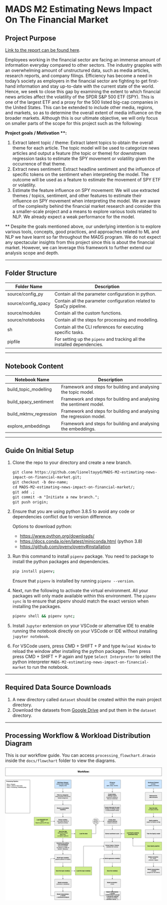 # __MADS M2 Estimating News Impact On The Financial Market__ 

## __Project Purpose__ 

[Link to the report can be found here](https://docs.google.com/document/d/1wTRE1zm75n_OGIUkifLPLZNjDqnY-ttF/edit?usp=sharing&ouid=116093492831692731415&rtpof=true&sd=true). 

Employees working in the financial sector are facing an immense amount of information everyday compared to other sectors. The industry grapples with an overwhelming amount of unstructured data, such as media articles, research reports, and company filings. Efficiency has become a need in today’s society as employers in the financial sector are fighting to get first-hand information and stay up-to-date with the current state of the world. Hence, we seek to close this gap by examining the extent to which financial news articles affect the volatility of the SPDR S&P 500 ETF (SPY). This is one of the largest ETF and a proxy for the 500 listed big-cap companies in the United States. This can be extended to include other media, regions, and markets, so as to determine the overall extent of media influence on the broader markets. Although this is our ultimate objective, we will only focus on smaller parts of the scope for this project such as the following: 

__Project goals / Motivation **:__

1.  Extract latent topic / theme: Extract latent topics to obtain the overall theme for each article. The topic model will be used to categorize news articles and output a feature (the topic or theme) for downstream regression tasks to estimate the SPY movement or volatility given the occurrence of that theme. 
1.  Extract news sentiment: Extract headline sentiment and the influence of specific tokens on the sentiment when interpreting the model. The outcome will be used as a feature to estimate the movement of SPY ETF or volatility. 
1.  Estimate the feature influence on SPY movement: We will use extracted themes / topics, sentiment, and other features to estimate their influence on SPY movement when interpreting the model. We are aware of the complexity behind the financial market research and consider this a smaller-scale project and a means to explore various tools related to NLP. We already expect a weak performance for the model. 

** Despite the goals mentioned above, our underlying intention is to explore various tools, concepts, good practices, and approaches related to ML and NLP we have learnt so far throughout the MADS program. We do not expect any spectacular insights from this project since this is about the financial market. However, we can leverage this framework to further extend our analysis scope and depth.

--- 

## __Folder Structure__

Folder Name | Description
--- | ---
source/config_py | Contain all the parameter configuration in python. 
source/config_spacy | Contain all the parameter configuration related to SpaCy pipeline. 
source/modules | Contain all the custom functions. 
source/notebooks | Contain all the steps for processing and modelling. 
sh | Contain all the CLI references for executing specific tasks. 
pipfile | For setting up the `pipenv` and tracking all the installed dependencies. 

---

## __Notebook Content__

Notebook Name | Description
--- | ---
build_topic_modelling | Framework and steps for building and analysing the topic model. 
build_spacy_sentiment | Framework and steps for building and analysing the sentiment model. 
build_mktmv_regression | Framework and steps for building and analysing the regression model. 
explore_embeddings | Framework and steps for building and analysing the embeddings. 

--- 

## __Guide On Initial Setup__

1.  Clone the repo to your directory and create a new branch. 

    ```
    git clone https://github.com/lioneltayyd/MADS-M2-estimating-news-impact-on-financial-market.git; 
    git checkout -b dev-name;
    cd MADS-M2-estimating-news-impact-on-financial-market/; 
    git add .; 
    git commit -m "Initiate a new branch."; 
    git push origin; 
    ```

1.  Ensure that you are using python 3.8.5 to avoid any code or dependencies 
    conflict due to version difference. 
    
    Options to download python: 

    -   https://www.python.org/downloads/
    -   https://docs.conda.io/en/latest/miniconda.html (python 3.8) 
    -   https://github.com/pyenv/pyenv#installation 

1.  Run this command to install `pipenv` package. You need to package to 
    install the python packages and dependencies. 

    ```bash
    pip install pipenv; 
    ```

    Ensure that `pipenv` is installed by running `pipenv --version`. 

1.  Next, run the following to activate the virtual environment. All your packages 
    will only made available within this environment. The `pipenv sync` is to ensure 
    that pipenv should match the exact version when installing the packages. 

    ```bash
    pipenv shell && pipenv sync; 
    ```

1.  Install `Jupyter` extension on your VSCode or alternative IDE to enable running 
    the notebook directly on your VSCode or IDE without installing `jupyter notebook`. 

1.  For VSCode users, press CMD + SHIFT + P and type `Reload Window` to reload the window after installing
    the python packages. Then press press CMD + SHIFT + P again and type `Select Interpreter` to 
    select the python interpreter `MADS-M2-estimating-news-impact-on-financial-market` 
    to run the notebook. 

--- 

## __Required Data Source Downloads__

1.  A new directory called `dataset` should be created within the main project directory.
2.  Download the datasets from [Google Drive](https://drive.google.com/drive/folders/1Scnd3fYHG_zd1wk6petvF-9U_QWosrLm?usp=sharing) and put them in the `dataset` directory. 

---

## __Processing Workflow & Workload Distribution Diagram__

This is our workflow guide. You can access `processing_flowchart.drawio` inside the `docs/flowchart` folder to view the diagrams. 

![processing_flowchart](docs/flowchart/processing_flowchart_workflow.png) 
